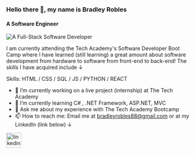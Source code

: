 ### Hello there 👋, my name is Bradley Robles
#### A Software Engineer
![A Full-Stack Software Developer](https://github.com/CodeHappy01/Images/blob/main/coming%20soon%20Banner%20Landscape%20(2).png?raw=true)

I am currently attending the Tech Academy's Software Developer Boot Camp where I have learned (still learning) a great amount about software development from hardware to software from front-end to back-end! The skills I have acquired include ↓ 

Skills: HTML / CSS / SQL / JS /  PYTHON / REACT

- 🔭 I’m currently working on a live project (internship) at The Tech Academy 
- 🌱 I’m currently learning C# , .NET Framework, ASP.NET, MVC
- 💬 Ask me about my experience with The Tech Academy Bootcamp 
- 📫 How to reach me: Email me at bradleyrobles88@gmail.com or at my LinkedIn (link below) 	↓ 


[<img src='https://cdn.jsdelivr.net/npm/simple-icons@3.0.1/icons/linkedin.svg' alt='linkedin' height='40'>](https://www.linkedin.com/in/bradley-robles/)   

